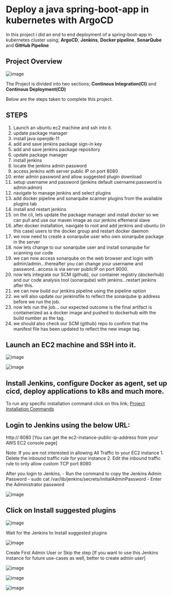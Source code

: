 # Deploy a java spring-boot-app in kubernetes with ArgoCD


In this project i did an end to end deployment of a spring-boot-app in kubernetes cluster using; **ArgoCD**, **Jenkins**, **Docker pipeline**, **SonarQube** and **GitHub Pipeline**

## Project Overview


![image](https://github.com/georgeonalo/CICD-Jenkins-ArgoIM-ArgoCD-Pipeline/assets/115881685/b3ef3b03-ff96-474f-9e36-d346e9fd05fb)


The Project is divided into two sections; **Continous Integration(CI)** and **Continous Deployment(CD)**

Below are the steps taken to complete this project.
## STEPS
1. Launch an ubuntu ec2 machine and ssh into it.
1. update package manager
2. install java openjdk-11
3. add and save jenkins package sign-in key
4. add and save jenkins package repository
5. update package manager
6. install jenkins 
7. locate the jenkins admin password
8. access jenkins with server public IP on port 8080
9. enter admin password and allow suggested plugin download
10. setup username and password (jenkins default username:password is admin:admin)
11. navigate to manage jenkins and select plugins
12. add docker pipeline and sonarqube scanner plugins from the available plugins tab
13. install and restart jenkins
14. on the cli, lets update the package manager and install docker so we can pull and use our maven image as our jenkins effemeral slave
15. after docker installation, navigate to root and add jenkins and ubuntu (in this case) users to the docker group and restart docker daemon
16. we now need to create a sonarqube user who own sonarqube package in the server
17. now lets change to our sonarqube user and install sonarqube for scanning our code
18. we can now access sonarqube on the web browser and login with admin/admin…thereafter you can change your username and password…access is via server publicIP on port 9000.
19. now lets integrate our SCM (github), our container registry (dockerhub) and our code analysis tool (sonarqube) with jenkins…restart jenkins after this.
20. we can now build our jenkins pipeline using the pipeline option
21. we will also update our jenkinsfile to reflect the sonarqube ip address before we run the job.
22. now lets run the job… our expected outcome is the final artifact is containerized as a docker image and pushed to dockerhub with the build number as the tag.
23. we should also check our SCM (github) repo to confirm that the manifest file has been updated to reflect the new image tag.



## Launch an EC2 machine and SSH into it.


![image](https://github.com/georgeonalo/CICD-Jenkins-ArgoIM-ArgoCD-Pipeline/assets/115881685/b99f397d-9388-4bbd-ab88-45e66b6c622c)


![image](https://github.com/georgeonalo/CICD-Jenkins-ArgoIM-ArgoCD-Pipeline/assets/115881685/ce1d7f7d-6c60-4997-b8b2-909a5cbcb39d)


## Install Jenkins, configure Docker as agent, set up cicd, deploy applications to k8s and much more.

To run any specific installation command click on this link; [Project Installation Commands](https://github.com/georgeonalo/CICD-Jenkins-ArgoIM-ArgoCD-Pipeline/blob/main/Project%20Installation%20Commands)



## Login to Jenkins using the below URL:
http://:8080 [You can get the ec2-instance-public-ip-address from your AWS EC2 console page]

Note: If you are not interested in allowing All Traffic to your EC2 instance 1. Delete the inbound traffic rule for your instance 2. Edit the inbound traffic rule to only allow custom TCP port 8080

After you login to Jenkins, - Run the command to copy the Jenkins Admin Password - sudo cat /var/lib/jenkins/secrets/initialAdminPassword - Enter the Administrator password



![image](https://github.com/georgeonalo/CICD-Jenkins-ArgoIM-ArgoCD-Pipeline/assets/115881685/a145234d-80e5-4429-bbcb-c1bf6956762e)



## Click on Install suggested plugins


![image](https://github.com/georgeonalo/CICD-Jenkins-ArgoIM-ArgoCD-Pipeline/assets/115881685/875e75c2-593e-4102-bbbc-b8e4f64857f8)

Wait for the Jenkins to Install suggested plugins

![image](https://github.com/georgeonalo/CICD-Jenkins-ArgoIM-ArgoCD-Pipeline/assets/115881685/ce852f5a-35ff-40d4-9306-c2f827ab46ac)



Create First Admin User or Skip the step [If you want to use this Jenkins instance for future use-cases as well, better to create admin user]


![image](https://github.com/georgeonalo/CICD-Jenkins-ArgoIM-ArgoCD-Pipeline/assets/115881685/5a046df9-4112-46d0-b446-41182545d7f1)


![image](https://github.com/georgeonalo/CICD-Jenkins-ArgoIM-ArgoCD-Pipeline/assets/115881685/5eeb3bfb-3a53-4225-ae86-c51e13b034aa)


![image](https://github.com/georgeonalo/CICD-Jenkins-ArgoIM-ArgoCD-Pipeline/assets/115881685/782b9915-385c-465a-8e09-69aaad96d445)











